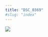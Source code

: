```yaml
---
title: "DSC_0369"
#slug: "index"
---
```


[![](/wp-content/2015/05/DSC_0369-300x201.jpg)](/wp-content/2015/05/DSC_0369.jpg)